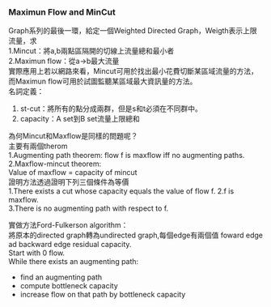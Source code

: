 ### Maximun Flow and MinCut  
Graph系列的最後一環，給定一個Weighted Directed Graph，Weigth表示上限流量，求  
1.Mincut：將a,b兩點區隔開的切線上流量總和最小者  
2.Maximun flow：從a->b最大流量  
實際應用上若以網路來看，Mincut可用於找出最小花費切斷某區域流量的方法，而Maximun flow可用於試圖監聽某區域最大資訊量的方法。  
名詞定義：  
1. st-cut：將所有的點分成兩群，但是s和t必須在不同群中。  
2. capacity：A set到B set流量上限總和   

為何Mincut和Maxflow是同樣的問題呢？    
主要有兩個therom   
1.Augmenting path theorem:
flow f is maxflow iff no augmenting paths.     
2.Maxflow-mincut theorem:   
Value of maxflow = capacity of mincut  
證明方法透過證明下列三個條件為等價  
1.There exists a cut whose capacity equals the value of flow f.
2.f is maxflow.  
3.There is no augmenting path with respect to f.  

實做方法Ford-Fulkerson algorithm：  
將原本的directed graph轉為undirected graph,每個edge有兩個值 foward edge ad backward edge residual capacity.  
Start with 0 flow.  
While there exists an augmenting path:  
 - find an augmenting path  
 - compute bottleneck capacity  
 - increase flow on that path by bottleneck capacity  
 

 